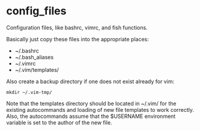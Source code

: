 # config_files
Configuration files, like bashrc, vimrc, and fish functions.

Basically just copy these files into the appropriate places:

* ~/.bashrc
* ~/.bash_aliases
* ~/.vimrc
* ~/.vim/templates/

Also create a backup directory if one does not exist already for vim:

    mkdir ~/.vim-tmp/

Note that the templates directory should be located in ~/.vim/ for the existing
autocommands and loading of new file templates to work correctly. Also, the
autocommands assume that the $USERNAME environment variable is set to the author
of the new file.
